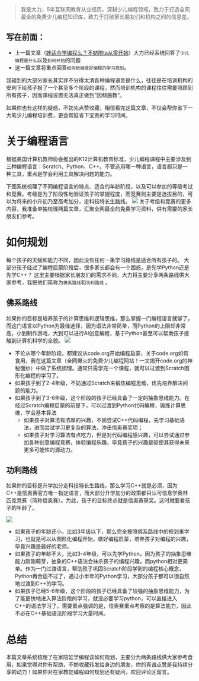 > 我是大力，5年互联网教育从业经历，深耕少儿编程领域，致力于打造全网最全的免费少儿编程知识库，致力于打破家长朋友们和机构之间的信息差。
## 写在前面：
- 上一篇文章（[娃适合学编程么？不妨陪ta从零开始](https://mp.weixin.qq.com/s?__biz=MzkzMzY2MTkyNw==&mid=2247483663&idx=1&sn=354c18fc9cd6644a62f9589bf797b81a&chksm=c2485c87f53fd591feb677b3673247f8f04e063900a6014b4e694858288b71de1d1320e9a298#rd)）大力已经系统回答了`少儿编程是什么`以及`如何开始`的问题
- 这一篇文章将重点回答`如何给娃做好编程的学习规划`。

我碰到的大部分家长其实并不分得太清各种编程语言是什么，往往是在培训机构的安利下给孩子报了一个甚至多个阶段的课程，然而培训机构的课程往往需要照顾到所有孩子，因而课程设置无法真正做到”因材施教“。

如果你也有这样的疑惑，不妨先点赞收藏，相信看完这篇文章，不仅会帮你省下一大笔少儿编程培训费，更会帮娃省下宝贵的学习时间。
# 关于编程语言
根据美国计算机教师协会推出的K12计算机教育标准，少儿编程课程中主要涉及到三种编程语言：Scratch、Python、C++。不管选用哪一种语言，语言都只是一种工具，重点是学会利用工具解决问题的能力。

下图系统梳理了不同编程语言的特点、适合的年龄阶段，以及可以参加的等级考试和竞赛。考级是为了阶段性地验证孩子的掌握程度，而竞赛则主要是选拔目的，可以为将来的小升初乃至高考加分，走科技特长生路线。
![](https://axcvs2xtkbpq.objectstorage.ap-singapore-1.oci.customer-oci.com/n/axcvs2xtkbpq/b/bucket-20240802-0845/o/image-20240801171320810.png)
关于考级和竞赛的更多内容，我准备单独梳理两篇文章，汇聚全网最全的免费学习资料，供有需要的家长朋友们参考。

# 如何规划
每个孩子的天赋和能力不同，因此没有任何一条学习路线是适合所有孩子的。
大部分孩子经过了编程启蒙阶段后，很多家长都会有一个困惑，是先学Python还是先学C++？
这里主要根据家长朋友们的需求不同，大力将主要分享两条路线供大家参考，我把他们简称为`佛系路线`和`功利路线` 。
## 佛系路线
如果你的目标是培养孩子的计算思维和逻辑思维，那么掌握一门编程语言就够了，而这门语言以Python为最佳选择，因为语法非常简单，而Python的上限却非常高，小到制作游戏，大到可以进行AI创意编程，基于Python甚至可以帮助孩子接触到计算机科学的全貌。
![](https://axcvs2xtkbpq.objectstorage.ap-singapore-1.oci.customer-oci.com/n/axcvs2xtkbpq/b/bucket-20240802-0845/o/image-20240801171344280.png)

- 不论从哪个年龄阶段，都建议从code.org开始编程启蒙，关于code.org如何食用，我在这篇文章（全网爆火的免费少儿编程网站！一文揭开code.org的神秘面纱）中做了系统梳理。通常只需学完一个课程，就可以过渡到Scratch图形化编程的学习了。
- 如果孩子到了2-4年级，不妨通过Scratch来锻炼编程思维，优先培养解决问题的能力。
- 如果孩子到了3-6年级，这个阶段的孩子已经具备了一定的抽象思维能力。在经过Scratch编程启蒙的前提下，可以过渡到Python代码编程，锻炼计算思维，学会基本算法
  - 如果孩子对算法有浓厚的兴趣，不妨尝试C++代码编程，先学习基础语法，进而尝试学习更复杂的算法，冲击信奥赛奖项；
  - 如果孩子对学习算法有点吃力，但是对代码编程感兴趣，可以尝试通过参加各种创意编程竞赛，体验编程乐趣，毕竟孩子的兴趣是驱使其获得未来更多可能性的源动力。
## 功利路线
如果你的目标是升学加分走科技特长生路线，那么学习C++就是必须，因为C++是信奥赛官方唯一指定语言，而大部分升学加分的政策都只认可信息学奥林匹克竞赛（简称信奥赛）。为此，孩子的目标终点就是信奥赛获奖。这时就要看孩子的年龄了。

![](https://axcvs2xtkbpq.objectstorage.ap-singapore-1.oci.customer-oci.com/n/axcvs2xtkbpq/b/bucket-20240802-0845/o/image-20240801171356985.png)

- 如果孩子的年龄还小，比如3年级以下，那么完全按照佛系路线中的规划来学习，也就是可以从图形化编程开始，做好编程启蒙，培养孩子对编程的兴趣，毕竟兴趣是最好的老师。
- 如果孩子的年龄不大，比如3-4年级，可以先学Python，因为孩子的抽象思维能力刚刚萌芽，抽象的C++语法会抹杀孩子的编程兴趣，而python相对更简单。作为一门过渡语言，帮助孩子巩固Scratch阶段学到的编程核心概念，Python再合适不过了，通过小半年的Python学习，大部分孩子都可以很自然地过渡到C++的学习。
- 如果孩子已经5-6年级，这个阶段的孩子已经具备了较强的抽象思维能力，为了能更快地进入算法阶段的学习，就没必要学习python，可以直接进入C++的语法学习了。需要重点强调的是，信奥赛重点考察的是算法能力，因此不必在C++基础语法阶段学习大量时间。

# 总结
本篇文章系统梳理了在家陪娃学编程该如何规划，主要分为两条路线供大家参考食用，如果觉得对你有帮助，不妨收藏转发给身边的朋友，你的真诚点赞是我持续分享的动力！如果你对在家教娃编程如何规划还有疑问，欢迎评论区留言。